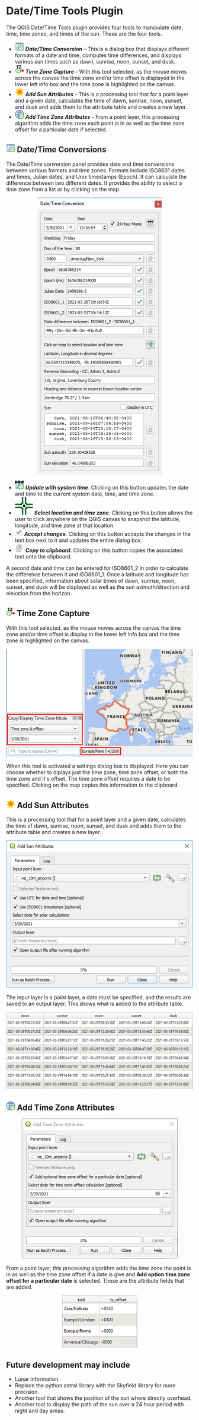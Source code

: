 # Date/Time Tools Plugin

The QGIS Date/Time Tools plugin provides four tools to manipulate date, time, time zones, and times of the sun. These are the four tools.

* <img src="images/DateTime.svg" width=24 height=24 alt="Date/Time Conversion"> ***Date/Time Conversion*** - This is a dialog box that displays different formats of a date and time, computes time differences, and displays various sun times such as dawn, sunrise, noon, sunset, and dusk.
* <img src="images/tzCapture.svg" width=24 height=24 alt="Time zone capture"> ***Time Zone Capture*** - With this tool selected, as the mouse moves across the canvas the time zone and/or time offset is displayed in the lower left info box and the time zone is highlighted on the canvas.
* <img src="images/sun.svg" width=24 height=24 alt="Add Sun Attributes"> ***Add Sun Attributes*** - This is a processing tool that for a point layer and a given date, calculates the time of dawn, sunrise, noon, sunset, and dusk and adds them to the attribute table and creates a new layer.
* <img src="images/tzAttributes.svg" width=24 height=24 alt="Add Sun Attributes"> ***Add Time Zone Attributes*** - From a point layer, this processing algorithm adds the time zone each point is in as well as the time zone offset for a particular date if selected. 

## <img src="images/DateTime.svg" width=24 height=24 alt="Date/Time Conversion"> Date/Time Conversions
The Date/Time conversion panel provides date and time conversions between various formats and time zones. Formats include ISO8601 dates and times, Julian dates, and Unix timestamps (Epoch). It can calculate the difference between two different dates. It provides the ability to select a time zone from a list or by clicking on the map.

<div style="text-align:center"><img src="doc/datetimeconversion.jpg" alt="Date/Time Conversion"></div>

* <img src="images/CurrentTime.png" width=24 height=24 alt="Update date and time"> ***Update with system time***. Clicking on this button updates the date and time to the current system date, time, and time zone.
* <img src="images/coordCapture.svg" alt="Select location and time zone"> ***Select location and time zone***. Clicking on this button allows the user to click anywhere on the QGIS canvas to snapshot the latitude, longitude, and time zone at that location.
* <img src="doc/check.png" alt="Accept changes"> ***Accept changes***. Clicking on this button accepts the changes in the text box next to it and updates the entire dialog box.
* <img src="doc/copycontents.png" alt="Copy contents"> ***Copy to clipboard***. Clicking on this button copies the associated text onto the clipboard.

A second date and time can be entered for ISO8601_2 in order to calculate the difference between it and ISO8601_1. Once a latitude and longitude has been specified, information about solar times of dawn, sunrise, noon, sunset, and dusk will be displayed as well as the sun azimuth/direction and elevation from the horizon.

## <img src="images/tzCapture.svg" width=24 height=24 alt="Time zone capture"> Time Zone Capture
With this tool selected, as the mouse moves across the canvas the time zone and/or time offset is display in the lower left info box and the time zone is highlighted on the canvas.

<div style="text-align:center"><img src="doc/timezonecapture.png" alt="Time zone capture"></div>

When this tool is activated a settings dialog box is displayed. Here you can choose whether to diplays just the time zone, time zone offset, or both the time zone and it's offset. The time zone offset requires a date to be specified. Clicking on the map copies this information to the clipboard.

## <img src="images/sun.svg" width=24 height=24 alt="Add Sun Attributes"> Add Sun Attributes
This is a processing tool that for a point layer and a given date, calculates the time of dawn, sunrise, noon, sunset, and dusk and adds them to the attribute table and creates a new layer. 

<div style="text-align:center"><img src="doc/add_sun_attributes.png" alt="Add Sun Attributes"></div>

The input layer is a point layer, a date must be specified, and the results are saved to an output layer. This shows what is added to the attribute table.

<div style="text-align:center"><img src="doc/sun_attributes.png" alt="Sun Attributes"></div>

## <img src="images/tzAttributes.svg" width=24 height=24 alt="Add Time Zone Attributes"> Add Time Zone Attributes

<div style="text-align:center"><img src="doc/add_tz.png" alt="Add Time Zone Attributes"></div>

From a point layer, this processing algorithm adds the time zone the point is in as well as the time zone offset if a date is give and **Add option time zone offset for a particular date** is selected. These are the attribute fields that are added.

<div style="text-align:center"><img src="doc/tz_attributes.png" alt="Time Zone Attributes"></div>

## Future development may include

* Lunar information.
* Replace the python astral library with the Skyfield library for more precision.
* Another tool that shows the position of the sun where directly overhead.
* Another tool to display the path of the sun over a 24 hour period with night and day areas.
